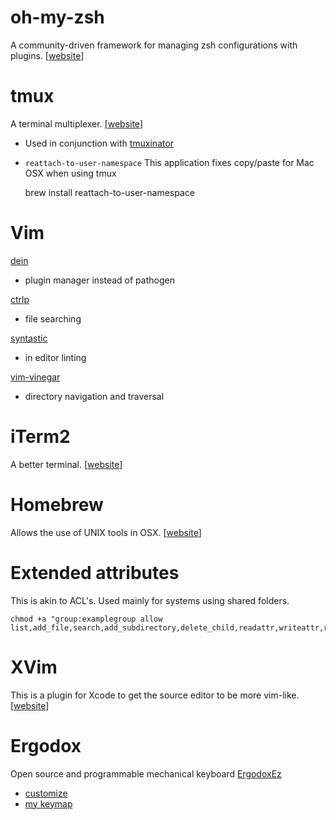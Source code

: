 # oh-my-zsh
A community-driven framework for managing zsh configurations with plugins. [[website](https://github.com/robbyrussell/oh-my-zsh/)]

# tmux
A terminal multiplexer. [[website](http://tmux.sourceforge.net/)]
- Used in conjunction with [tmuxinator](https://github.com/tmuxinator/tmuxinator)
- `reattach-to-user-namespace` This application fixes copy/paste for Mac OSX when using tmux

    brew install reattach-to-user-namespace

# Vim
[dein](https://github.com/Shougo/dein.vim)
- plugin manager instead of pathogen

[ctrlp](https://github.com/ctrlpvim/ctrlp.vim)
- file searching

[syntastic](https://github.com/scrooloose/syntastic)
- in editor linting

[vim-vinegar](https://github.com/tpope/vim-vinegar)
- directory navigation and traversal

# iTerm2
A better terminal. [[website](https://www.iterm2.com/)]

# Homebrew
Allows the use of UNIX tools in OSX. [[website](http://mxcl.github.com/homebrew/)]

# Extended attributes
This is akin to ACL's. Used mainly for systems using shared folders.

    chmod +a "group:examplegroup allow list,add_file,search,add_subdirectory,delete_child,readattr,writeattr,readextattr,writeextattr,readsecurity,file_inherit,directory_inherit"

# XVim
This is a plugin for Xcode to get the source editor to be more vim-like. [[website](https://github.com/JugglerShu/XVim)]

# Ergodox
Open source and programmable mechanical keyboard [ErgodoxEz](https://ergodox-ez.com/)
- [customize](https://github.com/jackhumbert/qmk_firmware)
- [my keymap](https://github.com/jackhumbert/qmk_firmware/tree/master/keyboard/ergodox_ez/keymaps/plums)
